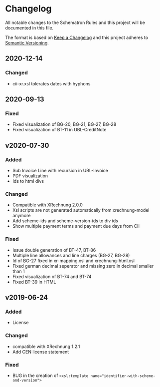 # Changelog

All notable changes to the Schematron Rules and this project will be documented in this file.

The format is based on [Keep a Changelog](https://keepachangelog.com/en/1.0.0/)
and this project adheres to [Semantic Versioning](https://semver.org/spec/v2.0.0.html).

## 2020-12-14
### Changed
- cii-xr.xsl tolerates dates with hyphons

## 2020-09-13
### Fixed
- Fixed visualization of BG-20, BG-21, BG-27, BG-28
- Fixed visualization of BT-11 in UBL-CreditNote

## v2020-07-30

### Added
- Sub Invoice Line with recursion in UBL-Invoice
- PDF visualization
- Ids to html divs

### Changed
- Compatible with XRechnung 2.0.0
- Xsl scripts are not generated automatically from xrechnung-model anymore
- Add scheme-ids and scheme-version-ids to div ids
- Show multiple payment terms and payment due days from CII

### Fixed
- Issue double generation of BT-47, BT-86
- Multiple line allowances and line charges (BG-27, BG-28)
- Id of BG-27 fixed in xr-mapping.xsl and xrechnung-html.xsl
- Fixed german decimal seperator and missing zero in decimal smaller than 1
- Fixed visualization of BT-74 and BT-74
- Fixed BT-39 in HTML

## v2019-06-24

### Added

- License

### Changed

- compatible with XRechnung 1.2.1
- Add CEN license statement

### Fixed

- BUG in the creation of `<xsl:template name="identifier-with-scheme-and-version">`
